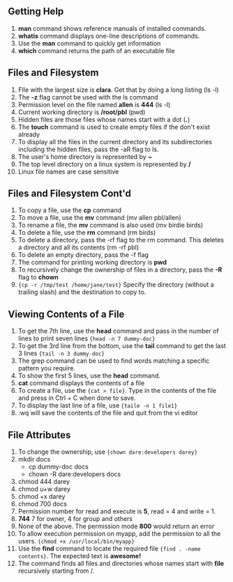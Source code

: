 ## Getting Help
1. **man** command shows reference manuals of installed commands.
2. **whatis** command displays one-line descriptions of commands.
3. Use the **man** command to quickly get information
4. **which** command returns the path of an executable file

## Files and Filesystem
1. FIle with the largest size is **clara**. Get that by doing a long listing (ls -l)
2. The **-z** flag cannot be used with the ls command
3. Permission level on the file named **allen** is **444** (ls -l)
4. Current working directory is **/root/pbl** (pwd)
5. Hidden files are those files whose names start with a dot (**.**)
6. The **touch** command is used to create empty files if the don't exist already
7. To display all the files in the current directory and its subdirectories including the hidden files, pass the -aR flag to ls.
8. The user's home directory is represented by **~**
9. The top level directory on a linux system is represented by **/**
10. Linux file names are case sensitive

## Files and Filesystem Cont'd
1. To copy a file, use the **cp** command
2. To move a file, use the **mv** command (mv allen pbl/allen)
3. To rename a file, the **mv** command is also used (mv birdie birds)
4. To delete a file, use the **rm** command (rm birds)
5. To delete a directory, pass the -rf flag to the rm command. This deletes a directory and all its contents (rm -rf pbl)
6. To delete an empty directory, pass the -f flag
7. The command for printing working directory is **pwd**
8. To recursively change the ownership of files in a directory, pass the **-R** flag to **chown** 
9. `{cp -r /tmp/test /home/jane/test}` Specify the directory (without a trailing slash) and the destination to copy to.

## Viewing Contents of a File
1. To get the 7th line, use the **head** command and pass in the number of lines to print seven lines `{head -n 7 dummy-doc}`
2. To get the 3rd line from the bottom, use the **tail** command to get the last 3 lines `{tail -n 3 dummy-doc}`
3. The grep command can be used to find words matching a specific pattern you require.
4. To show the first 5 lines, use the **head** command.
5. **cat** command displays the contents of a file
6. To create a file, use the `{cat > file}`. Type in the contents of the file and press in Ctrl + C when done to save.
7. To display the last line of a file, use `{taile -n 1 file1}`
8. <esc>:wq will save the contents of the file and quit from the vi editor
   
## File Attributes
1. To change the ownership, use `{chown dare:developers darey}`
2. mkdir docs
   - cp dummy-doc docs
   - chown -R dare:developers docs
3. chmod 444 darey
4. chmod u+w darey
5. chmod +x darey
6. chmod 700 docs
7. Permission number for read and execute is **5**, read = 4 and write = 1.
8. **744** 7 for owner, 4 for group and others
9. None of the above. The permission mode **800** would return an error
10. To allow execution permission on myapp, add the permission to all the users. `{chmod +x /usr/local/bin/myapp}`
11. Use the **find** command to locate the required file `{find . -name contents}`. The expected text is **awesome!**
12. The command finds all files and directories whose names start with **file** recursively starting from /.
